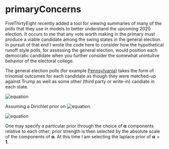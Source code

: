 # primaryConcerns

FiveThirtyEight recently added a tool for viewing summaries of many of the polls that they use in models to better understand the upcoming 2020 election.
It occurs to me that any vote worth making in the primary must produce a viable candidate among the swing states in the general election.
In pursuit of that end I wrote the code here to consider how the hypothetical runoff style polls, for assessing the general election, would position each democratic candidate when you further consider the somewhat unintuitve behavior of the electoral college.  

The general election polls (for example [Pennsylvania](https://projects.fivethirtyeight.com/polls/president-general/pennsylvania/)) takes the form of trinomial outcomes for each candidate as though they were matched-up against Trump as well as some other (third party or write-in) candiate in each state.

![equation](https://latex.codecogs.com/gif.latex?\bm{y_j}&space;\sim&space;Multinomial(n_j,&space;\bm{p_j}))


Assuming a Dirichlet prior on ![equation](https://latex.codecogs.com/gif.latex?\bm{p_j}).

![equation](https://latex.codecogs.com/gif.latex?\bm{p_j}&space;\sim&space;Dir(\bm{\alpha}))

One may specify a particular prior through the choice of $\bm{\alpha}$ components relative to each other; prior strength is then selected by the absolute scale of the components of $\bm{\alpha}$. At this time I am selecting the laplace prior of $\bm{\alpha}=\bm{1}$.

